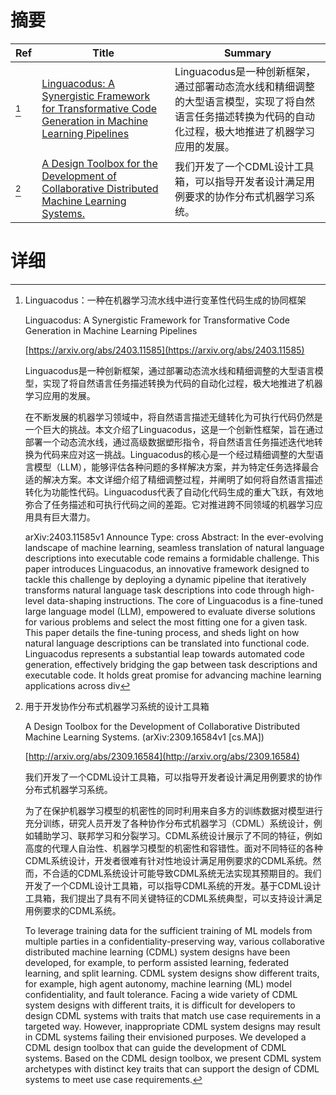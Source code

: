 # 摘要

| Ref | Title | Summary |
| --- | --- | --- |
| [^1] | [Linguacodus: A Synergistic Framework for Transformative Code Generation in Machine Learning Pipelines](https://arxiv.org/abs/2403.11585) | Linguacodus是一种创新框架，通过部署动态流水线和精细调整的大型语言模型，实现了将自然语言任务描述转换为代码的自动化过程，极大地推进了机器学习应用的发展。 |
| [^2] | [A Design Toolbox for the Development of Collaborative Distributed Machine Learning Systems.](http://arxiv.org/abs/2309.16584) | 我们开发了一个CDML设计工具箱，可以指导开发者设计满足用例要求的协作分布式机器学习系统。 |

# 详细

[^1]: Linguacodus：一种在机器学习流水线中进行变革性代码生成的协同框架

    Linguacodus: A Synergistic Framework for Transformative Code Generation in Machine Learning Pipelines

    [https://arxiv.org/abs/2403.11585](https://arxiv.org/abs/2403.11585)

    Linguacodus是一种创新框架，通过部署动态流水线和精细调整的大型语言模型，实现了将自然语言任务描述转换为代码的自动化过程，极大地推进了机器学习应用的发展。

    

    在不断发展的机器学习领域中，将自然语言描述无缝转化为可执行代码仍然是一个巨大的挑战。本文介绍了Linguacodus，这是一个创新性框架，旨在通过部署一个动态流水线，通过高级数据塑形指令，将自然语言任务描述迭代地转换为代码来应对这一挑战。Linguacodus的核心是一个经过精细调整的大型语言模型（LLM），能够评估各种问题的多样解决方案，并为特定任务选择最合适的解决方案。本文详细介绍了精细调整过程，并阐明了如何将自然语言描述转化为功能性代码。Linguacodus代表了自动化代码生成的重大飞跃，有效地弥合了任务描述和可执行代码之间的差距。它对推进跨不同领域的机器学习应用具有巨大潜力。

    arXiv:2403.11585v1 Announce Type: cross  Abstract: In the ever-evolving landscape of machine learning, seamless translation of natural language descriptions into executable code remains a formidable challenge. This paper introduces Linguacodus, an innovative framework designed to tackle this challenge by deploying a dynamic pipeline that iteratively transforms natural language task descriptions into code through high-level data-shaping instructions. The core of Linguacodus is a fine-tuned large language model (LLM), empowered to evaluate diverse solutions for various problems and select the most fitting one for a given task. This paper details the fine-tuning process, and sheds light on how natural language descriptions can be translated into functional code. Linguacodus represents a substantial leap towards automated code generation, effectively bridging the gap between task descriptions and executable code. It holds great promise for advancing machine learning applications across div
    
[^2]: 用于开发协作分布式机器学习系统的设计工具箱

    A Design Toolbox for the Development of Collaborative Distributed Machine Learning Systems. (arXiv:2309.16584v1 [cs.MA])

    [http://arxiv.org/abs/2309.16584](http://arxiv.org/abs/2309.16584)

    我们开发了一个CDML设计工具箱，可以指导开发者设计满足用例要求的协作分布式机器学习系统。

    

    为了在保护机器学习模型的机密性的同时利用来自多方的训练数据对模型进行充分训练，研究人员开发了各种协作分布式机器学习（CDML）系统设计，例如辅助学习、联邦学习和分裂学习。CDML系统设计展示了不同的特征，例如高度的代理人自治性、机器学习模型的机密性和容错性。面对不同特征的各种CDML系统设计，开发者很难有针对性地设计满足用例要求的CDML系统。然而，不合适的CDML系统设计可能导致CDML系统无法实现其预期目的。我们开发了一个CDML设计工具箱，可以指导CDML系统的开发。基于CDML设计工具箱，我们提出了具有不同关键特征的CDML系统典型，可以支持设计满足用例要求的CDML系统。

    To leverage training data for the sufficient training of ML models from multiple parties in a confidentiality-preserving way, various collaborative distributed machine learning (CDML) system designs have been developed, for example, to perform assisted learning, federated learning, and split learning. CDML system designs show different traits, for example, high agent autonomy, machine learning (ML) model confidentiality, and fault tolerance. Facing a wide variety of CDML system designs with different traits, it is difficult for developers to design CDML systems with traits that match use case requirements in a targeted way. However, inappropriate CDML system designs may result in CDML systems failing their envisioned purposes. We developed a CDML design toolbox that can guide the development of CDML systems. Based on the CDML design toolbox, we present CDML system archetypes with distinct key traits that can support the design of CDML systems to meet use case requirements.
    

